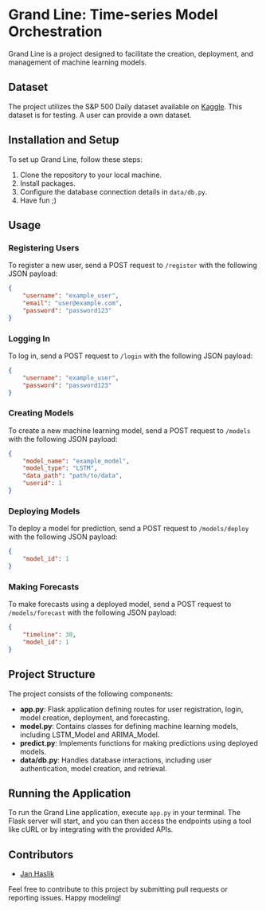 # Grand Line: Time-series Model Orchestration

Grand Line is a project designed to facilitate the creation, deployment, and management of machine learning models.

## Dataset

The project utilizes the S&P 500 Daily dataset available on [Kaggle](https://www.kaggle.com/datasets/pdquant/sp500-daily-19862018). This dataset is for testing. A user can provide a own dataset. 

## Installation and Setup

To set up Grand Line, follow these steps:

1. Clone the repository to your local machine.
2. Install packages.
3. Configure the database connection details in `data/db.py`.
4. Have fun ;)

## Usage

### Registering Users

To register a new user, send a POST request to `/register` with the following JSON payload:

```json
{
    "username": "example_user",
    "email": "user@example.com",
    "password": "password123"
}
```

### Logging In

To log in, send a POST request to `/login` with the following JSON payload:

```json
{
    "username": "example_user",
    "password": "password123"
}
```

### Creating Models

To create a new machine learning model, send a POST request to `/models` with the following JSON payload:

```json
{
    "model_name": "example_model",
    "model_type": "LSTM",
    "data_path": "path/to/data",
    "userid": 1
}
```

### Deploying Models

To deploy a model for prediction, send a POST request to `/models/deploy` with the following JSON payload:

```json
{
    "model_id": 1
}
```

### Making Forecasts

To make forecasts using a deployed model, send a POST request to `/models/forecast` with the following JSON payload:

```json
{
    "timeline": 30,
    "model_id": 1
}
```

## Project Structure

The project consists of the following components:

- **app.py**: Flask application defining routes for user registration, login, model creation, deployment, and forecasting.
- **model.py**: Contains classes for defining machine learning models, including LSTM_Model and ARIMA_Model.
- **predict.py**: Implements functions for making predictions using deployed models.
- **data/db.py**: Handles database interactions, including user authentication, model creation, and retrieval.

## Running the Application

To run the Grand Line application, execute `app.py` in your terminal. The Flask server will start, and you can then access the endpoints using a tool like cURL or by integrating with the provided APIs.

## Contributors

- [Jan Haslik](https://github.com/janhaslik)

Feel free to contribute to this project by submitting pull requests or reporting issues. Happy modeling!
